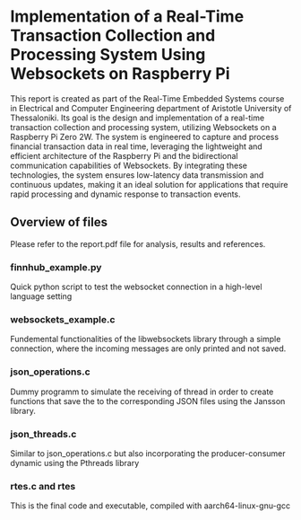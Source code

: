 # Implementation of a Real-Time Transaction Collection and Processing System Using Websockets on Raspberry Pi

This report is created as part of the Real-Time Embedded Systems course in Electrical and Computer Engineering department of Aristotle University of Thessaloniki. Its goal is the design and implementation of a real-time transaction collection and processing system, utilizing Websockets on a Raspberry Pi Zero 2W. The system is engineered to capture and process financial transaction data in real time, leveraging the lightweight and efficient architecture of the Raspberry Pi and the bidirectional communication capabilities of Websockets. By integrating these technologies, the system ensures low-latency data transmission and continuous updates, making it an ideal solution for applications that require rapid processing and dynamic response to transaction events.

## Overview of files
Please refer to the report.pdf file for analysis, results and references.

### finnhub_example.py
Quick python script to test the websocket connection in a high-level language setting

### websockets_example.c
Fundemental functionalities of the libwebsockets library through a simple connection, where the incoming messages are only printed and not saved.

### json_operations.c
Dummy programm to simulate the receiving of thread in order to create functions that save the to the corresponding JSON files using the Jansson library.

### json_threads.c
Similar to json_operations.c but also incorporating the producer-consumer dynamic using the Pthreads library

### rtes.c and rtes
This is the final code and executable, compiled with aarch64-linux-gnu-gcc

